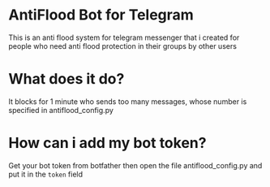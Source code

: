 # AntiFlood Bot for Telegram
This is an anti flood system for telegram messenger that i created for people who need anti flood protection in their groups by other users

# What does it do?
It blocks for 1 minute who sends too many messages, whose number is specified in antiflood_config.py

# How can i add my bot token?
Get your bot token from botfather then open the file antiflood_config.py and put it in the `token` field

